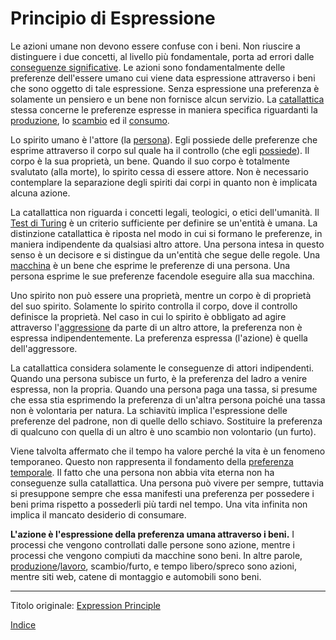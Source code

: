 # Principio di Espressione

Le azioni umane non devono essere confuse con i beni. Non riuscire a distinguere i due concetti, al livello più fondamentale, porta ad errori dalle [conseguenze significative](https://en.wikipedia.org/wiki/Labor_theory_of_value). Le azioni sono fondamentalmente delle preferenze dell'essere umano cui viene data espressione attraverso i beni che sono oggetto di tale espressione. Senza espressione una preferenza è solamente un pensiero e un bene non fornisce alcun servizio. La [catallattica](https://en.wikipedia.org/wiki/Catallactics) stessa concerne le preferenze espresse in maniera specifica riguardanti la [produzione](ch007-production-and-consumption.md), lo [scambio](ch101-glossary.md#scambio) ed il [consumo](ch011-depreciation-principle.md).

Lo spirito umano è l'attore (la [persona](ch101-glossary.md#persona)). Egli possiede delle preferenze che esprime attraverso il corpo sul quale ha il controllo (che egli [possiede](ch101-glossary.md#proprietario)). Il corpo è la sua proprietà, un bene. Quando il suo corpo è totalmente svalutato (alla morte), lo spirito cessa di essere attore. Non è necessario contemplare la separazione degli spiriti dai corpi in quanto non è implicata alcuna azione.

La catallattica non riguarda i concetti legali, teologici, o etici dell'umanità. Il [Test di Turing](https://it.wikipedia.org/wiki/Test_di_Turing) è un criterio sufficiente per definire se un'entità è umana. La distinzione catallattica è riposta nel modo in cui si formano le  preferenze, in maniera indipendente da qualsiasi altro attore. Una persona intesa in questo senso è un decisore e si distingue da un'entità che segue delle regole. Una [macchina](ch101-glossary.md#macchina) è un bene che esprime le preferenze di una persona. Una persona esprime le sue preferenze facendole eseguire alla sua macchina.

Uno spirito non può essere una proprietà, mentre un corpo è di proprietà del suo spirito. Solamente lo spirito controlla il corpo, dove il controllo definisce la proprietà. Nel caso in cui lo spirito è obbligato ad agire attraverso l'[aggressione](https://it.wikipedia.org/wiki/Principio_di_non_aggressione) da parte di un altro attore, la preferenza non è espressa indipendentemente. La preferenza espressa (l'azione) è quella dell'aggressore.

La catallattica considera solamente le conseguenze di attori indipendenti. Quando una persona subisce un furto, è la preferenza del ladro a venire espressa, non la propria. Quando una persona paga una tassa, si presume che essa stia esprimendo la preferenza di un'altra persona poiché una tassa non è volontaria per natura. La schiavitù implica l'espressione delle preferenze del padrone, non di quelle dello schiavo. Sostituire la preferenza di qualcuno con quella di un altro è uno scambio non volontario (un furto).

Viene talvolta affermato che il tempo ha valore perché la vita è un fenomeno temporaneo. Questo non rappresenta il fondamento della [preferenza temporale](ch085-time-preference-fallacy.md). Il fatto che una persona non abbia vita eterna non ha conseguenze sulla catallattica. Una persona può vivere per sempre, tuttavia si presuppone sempre che essa manifesti una preferenza per possedere i beni prima rispetto a possederli più tardi nel tempo. Una vita infinita non implica il mancato desiderio di consumare.

**L'azione è l'espressione della preferenza umana attraverso i beni.** I processi che vengono controllati dalle persone sono azione, mentre i processi che vengono compiuti da macchine sono beni. In altre parole, [produzione](ch007-production-and-consumption.md)/[lavoro](ch008-labor-and-leisure.md), scambio/furto, e tempo libero/spreco sono azioni, mentre siti web, catene di montaggio e automobili sono beni.

---

Titolo originale: [Expression Principle](https://github.com/libbitcoin/libbitcoin-system/wiki/Expression-Principle)

[Indice](/README.md)
